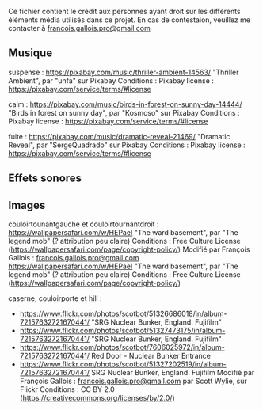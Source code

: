 Ce fichier contient le crédit aux personnes ayant droit sur les différents
éléments média utilisés dans ce projet. En cas de contestaion, veuillez me
contacter à francois.gallois.pro@gmail.com

## Musique

suspense :
https://pixabay.com/music/thriller-ambient-14563/
"Thriller Ambient", par "unfa" sur Pixabay
Conditions : Pixabay license : https://pixabay.com/service/terms/#license

calm :
https://pixabay.com/music/birds-in-forest-on-sunny-day-14444/
"Birds in forest on sunny day", par "Kosmoso" sur Pixabay
Conditions : Pixabay license : https://pixabay.com/service/terms/#license

fuite :
https://pixabay.com/music/dramatic-reveal-21469/
"Dramatic Reveal", par "SergeQuadrado" sur Pixabay
Conditions : Pixabay license : https://pixabay.com/service/terms/#license

## Effets sonores

## Images

couloirtounantgauche et couloirtournantdroit :
https://wallpapersafari.com/w/HEPaeI
"The ward basement", par "The legend mob" (? attribution peu claire)
Conditions : Free Culture License (https://wallpapersafari.com/page/copyright-policy/)
Modifié par François Gallois : francois.gallois.pro@gmail.com
https://wallpapersafari.com/w/HEPaeI
"The ward basement", par "The legend mob" (? attribution peu claire)
Conditions : Free Culture License (https://wallpapersafari.com/page/copyright-policy/)

caserne, couloirporte et hill :
- https://www.flickr.com/photos/scotbot/51326686018/in/album-72157632721670441/
	"SRG Nuclear Bunker, England. Fujifilm"
- https://www.flickr.com/photos/scotbot/51327473175/in/album-72157632721670441/
	"SRG Nuclear Bunker, England. Fujifilm"
- https://www.flickr.com/photos/scotbot/7606025972/in/album-72157632721670441/
	Red Door - Nuclear Bunker Entrance
- https://www.flickr.com/photos/scotbot/51327202519/in/album-72157632721670441/
	SRG Nuclear Bunker, England. Fujifilm
	Modifié par François Gallois : francois.gallois.pro@gmail.com
par Scott Wylie, sur Flickr
Conditions : CC BY 2.0 (https://creativecommons.org/licenses/by/2.0/)
